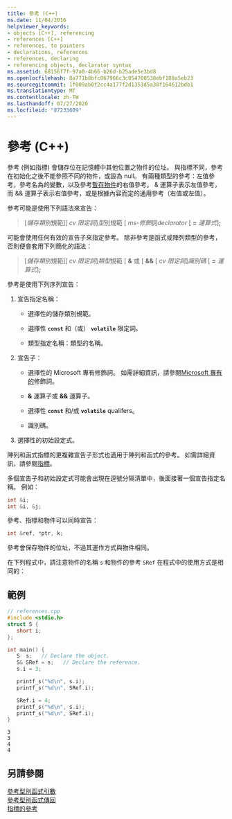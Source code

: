 ```yaml
---
title: 參考 (C++)
ms.date: 11/04/2016
helpviewer_keywords:
- objects [C++], referencing
- references [C++]
- references, to pointers
- declarations, references
- references, declaring
- referencing objects, declarator syntax
ms.assetid: 68156f7f-97a0-4b66-b26d-b25ade5e3bd8
ms.openlocfilehash: 8a771b8bfc067966c3c054700538ebf180a5eb23
ms.sourcegitcommit: 1f009ab0f2cc4a177f2d1353d5a38f164612bdb1
ms.translationtype: MT
ms.contentlocale: zh-TW
ms.lasthandoff: 07/27/2020
ms.locfileid: "87233609"
---
```

# <a name="references-c"></a>參考 (C++)

參考 (例如指標) 會儲存位在記憶體中其他位置之物件的位址。 與指標不同，參考在初始化之後不能參照不同的物件，或設為 null。 有兩種類型的參考：左值參考，參考名為的變數，以及參考[暫存物件](../cpp/temporary-objects.md)的右值參考。 & 運算子表示左值參考，而 && 運算子表示右值參考，或是根據內容而定的通用參考（右值或左值）。

參考可能是使用下列語法來宣告：

> \[*儲存類別*規範]\[ *cv 限定詞*]*型*別規範 \[ *ms-修飾*詞*declarator* \[ **=** *運算式*]**;**

可能會使用任何有效的宣告子來指定參考。 除非參考是函式或陣列類型的參考，否則便會套用下列簡化的語法：

> \[*儲存類別*規範]\[ *cv 限定詞*]*類型*規範 \[ **&** 或 [ **&&** \[ *cv 限定詞*]*識別碼* \[ **=** *運算式*]**;**

參考是使用下列序列宣告：

1. 宣告指定名稱：

   - 選擇性的儲存類別規範。

   - 選擇性 **`const`** 和（或） **`volatile`** 限定詞。

   - 類型指定名稱：類型的名稱。

1. 宣告子：

   - 選擇性的 Microsoft 專有修飾詞。 如需詳細資訊，請參閱[Microsoft 專有的](../cpp/microsoft-specific-modifiers.md)修飾詞。

   - **&** 運算子或 **&&** 運算子。

   - 選擇性 **`const`** 和/或 **`volatile`** qualifers。

   - 識別碼。

1. 選擇性的初始設定式。

陣列和函式指標的更複雜宣告子形式也適用于陣列和函式的參考。 如需詳細資訊，請參閱[指標](../cpp/pointers-cpp.md)。

多個宣告子和初始設定式可能會出現在逗號分隔清單中，後面接著一個宣告指定名稱。 例如：

```cpp
int &i;
int &i, &j;
```

參考、指標和物件可以同時宣告：

```cpp
int &ref, *ptr, k;
```

參考會保存物件的位址，不過其運作方式與物件相同。

在下列程式中，請注意物件的名稱 `s` 和物件的參考 `SRef` 在程式中的使用方式是相同的：

## <a name="example"></a>範例

```cpp
// references.cpp
#include <stdio.h>
struct S {
   short i;
};

int main() {
   S  s;   // Declare the object.
   S& SRef = s;   // Declare the reference.
   s.i = 3;

   printf_s("%d\n", s.i);
   printf_s("%d\n", SRef.i);

   SRef.i = 4;
   printf_s("%d\n", s.i);
   printf_s("%d\n", SRef.i);
}
```

```Output
3
3
4
4
```

## <a name="see-also"></a>另請參閱

[參考型別函式引數](../cpp/reference-type-function-arguments.md)<br/>
[參考型別函式傳回](../cpp/reference-type-function-returns.md)<br/>
[指標的參考](../cpp/references-to-pointers.md)
